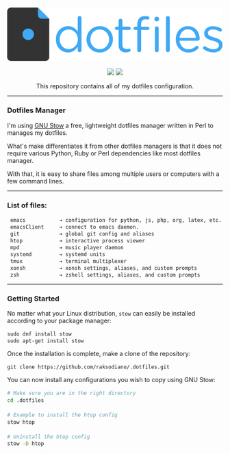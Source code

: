<p align="center"><img src="assets/dotfiles-logo.svg" width=512></p>
<p align="center">
<a href="https://getfedora.org//"><img src="https://img.shields.io/badge/Fedora-32.svg?style=flat-square"/></a>
  <a href="https://www.gnu.org/software/stow/"><img src="https://img.shields.io/badge/GNU%20Stow-2.3.1-b48ead.svg?style=flat-square"/></a>
</p>
<p align="center">This repository contains all of my dotfiles configuration.</p>

---

### Dotfiles Manager ###

I'm using [GNU Stow](https://www.gnu.org/software/stow/) a free, lightweight
dotfiles manager written in Perl to manages my dotfiles.

What's make differentiates it from other dotfiles managers is that it does
not require various Python, Ruby or Perl dependencies like most dotfiles
manager.

With that, it is easy to share files among multiple users or computers with a
few command lines.

--------------------

### List of files: ###

```
 emacs           ➔ configuration for python, js, php, org, latex, etc.
 emacsClient     ➔ connect to emacs daemon.
 git             ➔ global git config and aliases
 htop            ➔ interactive process viewer
 mpd             ➔ music player daemon
 systemd         ➔ systemd units
 tmux            ➔ terminal multiplexer
 xonsh           ➔ xonsh settings, aliases, and custom prompts
 zsh             ➔ zshell settings, aliases, and custom prompts
```

--------------------

### Getting Started ###

No matter what your Linux distribution, `stow` can easily be installed according
to your package manager:

	sudo dnf install stow
	sudo apt-get install stow

Once the installation is complete, make a clone of the repository:

    git clone https://github.com/raksodiano/.dotfiles.git

You can now install any configurations you wish to copy using GNU Stow:

```bash
# Make sure you are in the right directory
cd .dotfiles

# Example to install the htop config
stow htop

# Uninstall the htop config
stow -D htop
```
